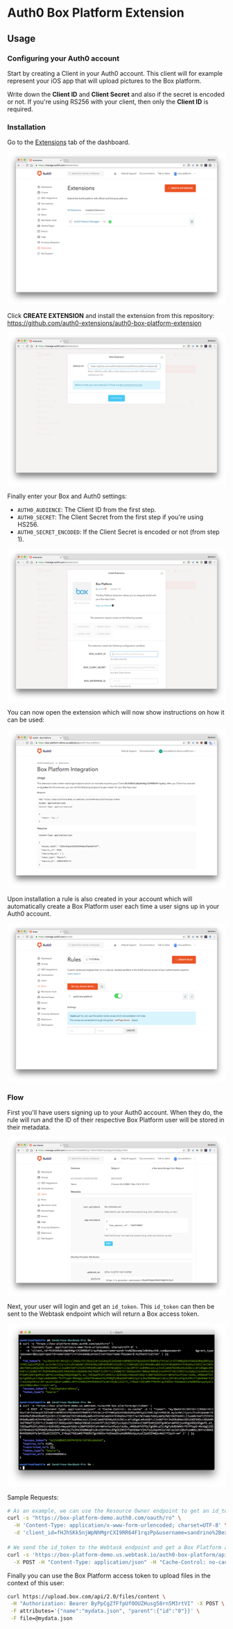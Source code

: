 # Auth0 Box Platform Extension

## Usage

### Configuring your Auth0 account

Start by creating a Client in your Auth0 account. This client will for example represent your iOS app that will upload pictures to the Box platform.

Write down the **Client ID** and **Client Secret** and also if the secret is encoded or not. If you're using RS256 with your client, then only the **Client ID** is required.

### Installation

Go to the [Extensions](https://manage.auth0.com/#/extensions) tab of the dashboard.

![](/media/step1-extensions-overview.png)

Click **CREATE EXTENSION** and install the extension from this repository: https://github.com/auth0-extensions/auth0-box-platform-extension

![](/media/step2-extension-link.png)

Finally enter your Box and Auth0 settings:

 - `AUTH0_AUDIENCE`: The Client ID from the first step.
 - `AUTH0_SECRET`: The Client Secret from the first step if you're using HS256.
 - `AUTH0_SECRET_ENCODED`: If the Client Secret is encoded or not (from step 1).

![](/media/step3-enter-settings.png)

You can now open the extension which will now show instructions on how it can be used:

![](/media/step4-box-platform-homepage.png)

Upon installation a rule is also created in your account which will automatically create a Box Platform user each time a user signs up in your Auth0 account.

![](/media/step5-rule-example.png)

### Flow

First you'll have users signing up to your Auth0 account. When they do, the rule will run and the ID of their respective Box Platform user will be stored in their metadata.

![](/media/step6-signup.png)

Next, your user will login and get an `id_token`. This `id_token` can then be sent to the Webtask endpoint which will return a Box access token.

![](/media/step7-token.png)

Sample Requests:

```bash
# As an example, we can use the Resource Owner endpoint to get an id_token
curl -s "https://box-platform-demo.auth0.com/oauth/ro" \
  -H 'Content-Type: application/x-www-form-urlencoded; charset=UTF-8' \
  -d 'client_id=fHJhSKk5njWpNhMgrCXI9RR64F1rqzPp&username=sandrino%2Bexample%40auth0.com&password=mypass&grant_type=password&scope=openid+name+email+nickname&connection=Username-Password-Authentication'

# We send the id_token to the Webtask endpoint and get a Box Platform access token back
curl -s 'https://box-platform-demo.us.webtask.io/auth0-box-platform/api/token' \
  -X POST -H "Content-Type: application/json" -H "Cache-Control: no-cache" -d '{ "token": "eyJ0eXAiOiJKV1QiLCJhbGciOiJSUzI1NiIsImtpZCI6Ik9EYzBPRE5FUTBZek5VSTBNRFEzTVVJelJrSTFNMEpDUVVSRU5URXpSRFUyUlVVM1JqZzVPQSJ9.eyJuYW1lIjoic2FuZHJpbm8rZXhhbXBsZUBhdXRoMC5jb20iLCJlbWFpbCI6InNhbmRyaW5vK2V4YW1wbGVAYXV0aDAuY29tIiwiZW1haWxfdmVyaWZpZWQiOmZhbHNlLCJuaWNrbmFtZSI6InNhbmRyaW5vK2V4YW1wbGUiLCJpc3MiOiJodHRwczovL2JveC1wbGF0Zm9ybS1kZW1vLmF1dGgwLmNvbS8iLCJzdWIiOiJhdXRoMHw1ODVjNGE5NDc1NDdmNDJmZTRmOTJjZGYiLCJhdWQiOiJmSEpoU0trNW5qV3BOaE1nckNYSTlSUjY0RjFycXpQcCIsImV4cCI6MTQ4MjQ3OTg4MCwiaWF0IjoxNDgyNDQzODgwfQ.a3_i5GSqaPOjHiy5NAtcrd2Dn5Q1vHwyedrb5QrxjBWFN2KDVCoVrmWYeYsxVPyexisU9u_vM6Bs8fVDTQcFgG8NLpIt1RgFy9dEGWN5rfDiPFppD-MkAQgIjG563f8nwkesYGZPO6QPyNbaU94P1WN1Zq1TaJHz356BWUqEtc8vzjbVt6nLEPgIEZNhIYTqKAE6wrVjHvTe2yDqnH4IaiA0-oeJaY1QEeFusWWScJ6VYxnBmKZRHXKDbRzKfaJwYZDy6CISISTV_tY0epCTG8jwM57P6ERATgch993xrH2Dew2ExyHaB6R9atpyAyoCIp9ZZhWQzvWaIiFIqcV-xw" }'
```

Finally you can use the Box Platform access token to upload files in the context of this user:

```bash
curl https://upload.box.com/api/2.0/files/content \
 -H "Authorization: Bearer ByPpCgZfFfpUf0OUZHusg58rn5M3rtVI" -X POST \
 -F attributes='{"name":"mydata.json", "parent":{"id":"0"}}' \
 -F file=@mydata.json
```
